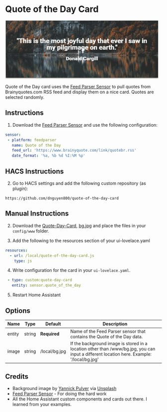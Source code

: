 # Quote of the Day Card
![quote](images/quote.gif)

Quote of the Day card uses the [Feed Parser Sensor](https://github.com/custom-components/sensor.feedparser) to pull quotes from Brainyquotes.com RSS feed and display them on a nice card. Quotes are selected randomly.

## Instructions
 1. Download the [Feed Parser Sensor](https://github.com/custom-components/sensor.feedparser) and use the following configuration:

 ```yaml
sensor:
  - platform: feedparser
    name: Quote of the Day
    feed_url: 'https://www.brainyquote.com/link/quotebr.rss'
    date_format: '%a, %b %d %I:%M %p'
```

## HACS Instructions
 2. Go to HACS settings and add the following custom repository (as plugin):
 
 ```
 https://github.com/dnguyen800/quote-of-the-day-card
 ```

## Manual Instructions

 2. Download the [Quote-Day-Card](https://raw.githubusercontent.com/dnguyen800/Quote-of-the-Day-Card/master/quote-day-card.js), [bg.jpg](https://github.com/dnguyen800/Quote-of-the-Day-Card/raw/master/images/bg.jpg) and place the files in your `config/www` folder.
 
 3. Add the following to the resources section of your ui-lovelace.yaml

```yaml
resources:
  - url: /local/quote-of-the-day-card.js
    type: js  
```
4. Write configuration for the card in your `ui-lovelace.yaml`.

```yaml
 - type: custom:quote-day-card               
   entity: sensor.quote_of_the_day
```

5. Restart Home Assistant
 
## Options
| Name | Type | Default | Description
| ---- | ---- | ------- | -----------
| entity | string | **Required** | Name of the Feed Parser sensor that contains the Quote of the Day data.
| image | string | /local/bg.jpg | If the background image is stored in a location other than /www/bg.jpg, you can input a different location here. Example: '/local/bg.jpg'


## Credits
 - Background image by [Yannick Pulver](https://yannickpulver.com/) via [Unsplash](https://unsplash.com/@yanu)
 - [Feed Parser Sensor](https://github.com/custom-components/sensor.feedparser) - For doing the hard work
 - All the Home Assistant custom components and cards out there. I learned from your examples.
 
